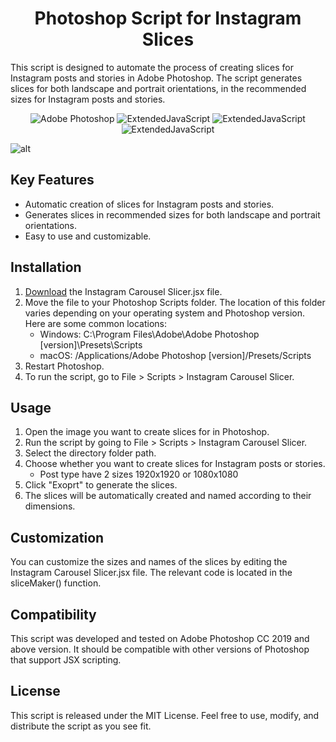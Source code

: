 <h1 align="center">Photoshop Script for Instagram Slices</h1>

<p>This script is designed to automate the process of creating slices for Instagram posts and stories in Adobe Photoshop. The script generates slices for both landscape and portrait orientations, in the recommended sizes for Instagram posts and stories.</p>

<p align="center">
  <img src="https://img.shields.io/badge/Adobe%20Photoshop-31A8FF?style=for-the-badge&logo=Adobe%20Photoshop&logoColor=black"
         alt="Adobe Photoshop">
  <img src="https://img.shields.io/badge/JavaScript-F7DF1E?style=for-the-badge&logo=javascript&logoColor=black"
         alt="ExtendedJavaScript">
  <img src="https://img.shields.io/badge/Made%20for-VSCode-1f425f.svg"
         alt="ExtendedJavaScript">
  <img src="http://ForTheBadge.com/images/badges/built-with-love.svg"
         alt="ExtendedJavaScript">
</p>

![alt](https://)

## Key Features

- Automatic creation of slices for Instagram posts and stories.
- Generates slices in recommended sizes for both landscape and portrait orientations.
- Easy to use and customizable.

## Installation

1. [Download](https://github.com/claupereirajr/photoshop_instagram_slicer/blob/7b814f2762b2d56a889980cd4c154966ca733439/Insta%20Carousel%20Slicer.jsx) the Instagram Carousel Slicer.jsx file.
2. Move the file to your Photoshop Scripts folder. The location of this folder varies depending on your operating system and Photoshop version. Here are some common locations:
   - Windows: C:\Program Files\Adobe\Adobe Photoshop [version]\Presets\Scripts
   - macOS: /Applications/Adobe Photoshop [version]/Presets/Scripts
3. Restart Photoshop.
4. To run the script, go to File > Scripts > Instagram Carousel Slicer.

## Usage

1. Open the image you want to create slices for in Photoshop.
2. Run the script by going to File > Scripts > Instagram Carousel Slicer.
3. Select the directory folder path.
4. Choose whether you want to create slices for Instagram posts or stories.
   - Post type have 2 sizes 1920x1920 or 1080x1080
5. Click "Exoprt" to generate the slices.
6. The slices will be automatically created and named according to their dimensions.

## Customization

You can customize the sizes and names of the slices by editing the Instagram Carousel Slicer.jsx file. The relevant code is located in the sliceMaker() function.

## Compatibility

This script was developed and tested on Adobe Photoshop CC 2019 and above version. It should be compatible with other versions of Photoshop that support JSX scripting.

## License

This script is released under the MIT License. Feel free to use, modify, and distribute the script as you see fit.
